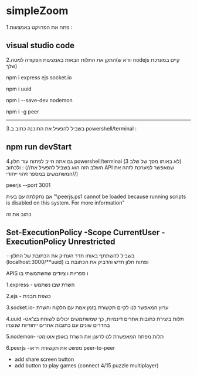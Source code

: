 # simpleZoom
1.פתח את הפרויקט באמצעות :

visual studio code 
---------------------------------
2.התקן את התלות הבאות באמצעות הפקודה למטה(וודא ש nodejs קיים במערכת שלך)

npm i express ejs socket.io

npm i uuid

npm i --save-dev nodemon

npm i -g peer

----------------------------------
3.בשביל להפעיל את התוכנה כתוב ב powershell/terminal :

npm run devStart
--------------------------------
4.גם אתה חייב לפתוח עוד חלון powershell/terminal (לא באותו מסך של שלב 3) ולכתוב : (//השלב הזה הוא בשביל להפעיל את API שמאפשר למערכת 
לזהה את המשתמשים במספר זיהוי ייחודי//)

peerjs --port 3001

אם נתקלתה עם בעית 
"\peerjs.ps1 cannot be loaded because running scripts is disabled on this system. For more 
information"

כתוב את זה

Set-ExecutionPolicy -Scope CurrentUser -ExecutionPolicy Unrestricted
-------------------------------

--בשביל להשתתף באותו חדר העתיק את הכתובת של החלון (localhost:3000/**uuid) ופתוח חלון חדש והדביק את הכתובת בו

APIS ו ספריות ו ציודים שהשתמשתי בו

1.express - השרת שבו נשתמש

2.ejs - כשפת תבנית

3.socket.io- ערוץ המאפשר לנו לקיים תקשורת בזמן אמת עם הלקוח והשרת

4.uuid -תלות ביצירת כתובות אתרים דינמיות, כך שמשתמשים יכולים לשוחח בצ'אט בחדרים שונים עם כתובות אתרים ייחודיות שנוצרו

5.nodemon- תלות מפתח המאפשרת לנו לרענן את השרת באופן אוטומטי

6.peerjs -מפשט את תקשורת וידאו peer-to-peer



- add share screen button
- add button to play games (connect 4/15 puzzle multiplayer)
